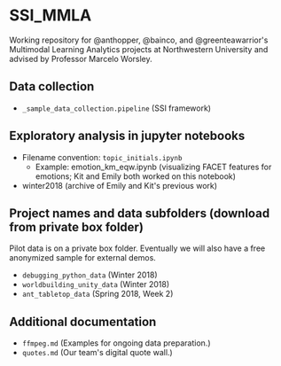 # SSI_MMLA

Working repository for @anthopper, @bainco, and @greenteawarrior's Multimodal Learning Analytics projects at Northwestern University and advised by Professor Marcelo Worsley.

## Data collection
* `_sample_data_collection.pipeline` (SSI framework)

## Exploratory analysis in jupyter notebooks
* Filename convention: `topic_initials.ipynb`
	* Example: emotion_km_eqw.ipynb (visualizing FACET features for emotions; Kit and Emily both worked on this notebook)
* winter2018 (archive of Emily and Kit's previous work)

## Project names and data subfolders (download from private box folder)
Pilot data is on a private box folder. Eventually we will also have a free anonymized sample for external demos. 
* `debugging_python_data` (Winter 2018)
* `worldbuilding_unity_data` (Winter 2018)
* `ant_tabletop_data` (Spring 2018, Week 2)

## Additional documentation
* `ffmpeg.md` (Examples for ongoing data preparation.)
* `quotes.md` (Our team's digital quote wall.)
